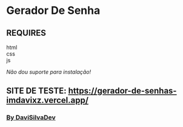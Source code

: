 # Gerador De Senha

## REQUIRES

html<br>css<br>js

*Não dou suporte para instalação!*

## SITE DE TESTE: https://gerador-de-senhas-imdavixz.vercel.app/

### [ By DaviSilvaDev ](https://imdavixz.vercel.app)
